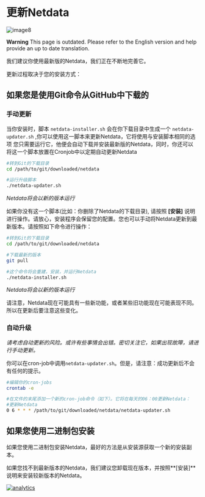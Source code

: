 # 更新Netdata

![image8](https://cloud.githubusercontent.com/assets/2662304/14253735/536f4580-fa95-11e5-9f7b-99112b31a5d7.gif)

**Warning** This page is outdated. Please refer to the English version and help provide an up to date translation.

我们建议你使用最新版的Netdata，我们正在不断地完善它。

更新过程取决于您的安装方式：

## 如果您是使用Git命令从GitHub中下载的

### 手动更新

当你安装时，脚本 `netdata-installer.sh` 会在你下载目录中生成一个 `netdata-updater.sh` ,你可以使用这一脚本来更新Netdata，它将使用与安装脚本相同的选项
您只需要运行它，他便会自动下载并安装最新版的Netdata，同时，你还可以将这一个脚本放置在Cronjob中以定期自动更新Netdata

```sh
#转到Git的下载目录
cd /path/to/git/downloaded/netdata

#运行升级脚本
./netdata-updater.sh
```

_Netdata将会以新的版本运行_

如果你没有这一个脚本(比如：你删除了Netdata的下载目录), 请按照 **[安装]** 说明进行操作。请放心，安装程序会保留您的配置。您也可以手动将Netdata更新到最新版本。请按照如下命令进行操作：

```sh
#转到Git的下载目录
cd /path/to/git/downloaded/netdata

#下载最新的版本
git pull

#这个命令将会重建，安装，并运行Netdata
./netdata-installer.sh
```

_Netdata将会以新的版本运行_

请注意，Netdata现在可能具有一些新功能，或者某些旧功能现在可能表现不同。所以在更新后要注意这些变化。

### 自动升级

_请考虑自动更新的风险。或许有些事情会出错。密切关注它，如果出现故障，请进行手动更新。_

你可以在cron-job中调用`netdata-updater.sh`。但是，请注意：成功更新后不会有任何的提示。

```sh
#编辑你的cron-jobs
crontab -e

#在文件的末尾添加一个新的cron-job命令（如下）。它将在每天的06：00更新Netdata：
#更新Netdata
0 6 * * * /path/to/git/downloaded/netdata/netdata-updater.sh
```

## 如果您使用二进制包安装

如果您使用二进制包安装Netdata，最好的方法是从安装源获取一个新的安装副本。

如果您找不到最新版本的Netdata，我们建议您卸载现在版本，并按照**[安装]**说明来安装较新版本的Netdata。








[![analytics](https://www.google-analytics.com/collect?v=1&aip=1&t=pageview&_s=1&ds=github&dr=https%3A%2F%2Fgithub.com%2Fnetdata%2Fnetdata&dl=https%3A%2F%2Fmy-netdata.io%2Fgithub%2Finstaller%2FUPDATE&_u=MAC~&cid=5792dfd7-8dc4-476b-af31-da2fdb9f93d2&tid=UA-64295674-3)]()
